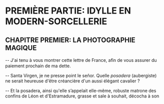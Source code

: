 # PREMIÈRE PARTIE: IDYLLE EN MODERN-SORCELLERIE

## CHAPITRE PREMIER: LA PHOTOGRAPHlE MAGIQUE

-- J'ai tenu à vous montrer cette lettre de France, aﬁn de vous assurer
du paiement prochain de ma dette.

-- Santa Virgen, je ne presse point le señor. Quelle _posadera_ (aubergiste)
ne serait heureuse d'être créancière d'un aussi élégant cavalier ?

-- Et la posadera, ainsi qu'elle s’appelait elle-même, robuste matrone des
confins de Léon et d'Estramadure, grasse et sale à souhait, décocha à son
